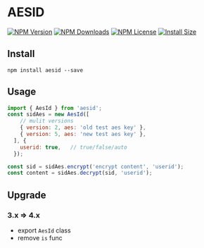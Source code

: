 # AESID

[![NPM Version][npm-image]][npm-url]
[![NPM Downloads][downloads-image]][npm-url]
[![NPM License][license-image]][npm-url]
[![Install Size][install-size-image]][install-size-url]

## Install

`npm install aesid --save`

## Usage

```javascript
import { AesId } from 'aesid';
const sidAes = new AesId([
    // mulit versions
    { version: 2, aes: 'old test aes key' },
    { version: 5, aes: 'new test aes key' },
  ], {
    userid: true,   // true/false/auto
  });

const sid = sidAes.encrypt('encrypt content', 'userid');
const content = sidAes.decrypt(sid, 'userid');
```

## Upgrade

### 3.x => 4.x

 * export `AesId` class
 * remove `is` func


[npm-image]: https://img.shields.io/npm/v/aesid.svg
[downloads-image]: https://img.shields.io/npm/dm/aesid.svg
[npm-url]: https://www.npmjs.org/package/aesid
[license-image]: https://img.shields.io/npm/l/aesid.svg
[install-size-url]: https://packagephobia.now.sh/result?p=aesid
[install-size-image]: https://packagephobia.now.sh/badge?p=aesid
